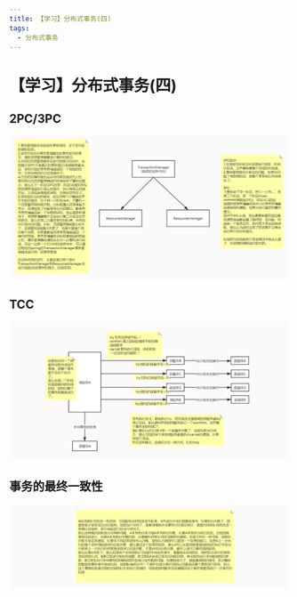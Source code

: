 ```yaml
---
title: 【学习】分布式事务(四)
tags:
  - 分布式事务
---
```

# 【学习】分布式事务(四)
## 2PC/3PC
![](./assets/distributed_transaction4/2pc_3pc.jpg)
## TCC
![](./assets/distributed_transaction4/tcc.jpg)
## 事务的最终一致性
![](./assets/distributed_transaction4/mq.jpg)
